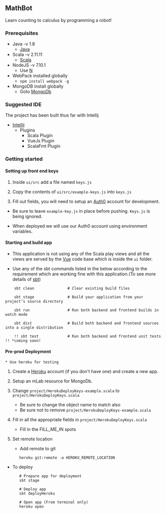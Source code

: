 MathBot
---

Learn counting to calculus by programming a robot!

### Prerequisites
  - Java -v 1.8
    - [Java](https://java.com/en/download/)
  - Scala -v 2.11.11
    - [Scala](https://www.scala-lang.org/download/)
  - NodeJS -v 7.10.1
    - Use [N](https://github.com/tj/n)
  - WebPack installed globally
    - ```npm install webpack -g```
  - MongoDB install globally
    - Goto [MongoDb](https://docs.mongodb.com/manual/installation/)
    
### Suggested IDE
The project has been built thus far with Intellij
   - [Intellij](https://www.jetbrains.com/idea/) 
     - Plugins
        - Scala Plugin
        - VueJs Plugin
        - ScalaFmt Plugin 

### Getting started

#### Setting up front end keys

1) Inside `ui/src` add a file named `keys.js`

2) Copy the contents of `ui/src/example-keys.js` into `keys.js`

3) Fill out fields, you will need to setup an [Auth0](https://auth0.com/) account for development. 

* Be sure to leave `example-key.js` in place before pushing. `Keys.js` is being ignored.

* When deployed we will use our Auth0 account using environment variables. 

#### Starting and build app

* This application is not using any of the Scala play views and all the views are served by the [Vue](https://vuejs.org/) code base which is inside the `ui` folder.

* Use any of the sbt commands listed in the below according to the requirement which are working fine with this application.(To see more details of [sbt](http://www.scala-sbt.org/))

``` 
    sbt clean               # Clear existing build files
    
    sbt stage               # Build your application from your project’s source directory 
                     
    sbt run                 # Run both backend and frontend builds in watch mode
    
    sbt dist                # Build both backend and frontend sources into a single distribution
               
    !! sbt test             # Run both backend and frontend unit tests !! *coming soon!  
```

#### Pre-prod Deployment
    * Use heroku for testing
    
1) Create a [Heroku](https://heroku.com/) account (if you don't have one) and create a new app.

2) Setup an mLab resource for MongoDb.

3) Change `project/HerokuDeployKeys-example.scala` to `project/HerokuDeployKeys.scala` 
    * Be sure to change the object name to match also
    * Be sure not to remove `project/HerokuDeployKeys-example.scala`
    
4) Fill in all the appropriate fields in `project/HerokuDeployKeys.scala`
    * Fill in the FILL_ME_IN spots

5) Set remote location
    * Add remote to git
    ```
       heroku git:remote -a HEROKU_REMOTE_LOCATION
    ```

* To deploy
    
    ```
       # Prepare app for deployment
       sbt stage 
       
       # Deploy app
       sbt deployHeroku
       
       # Open app (From terminal only)
       heroku open
    ```





